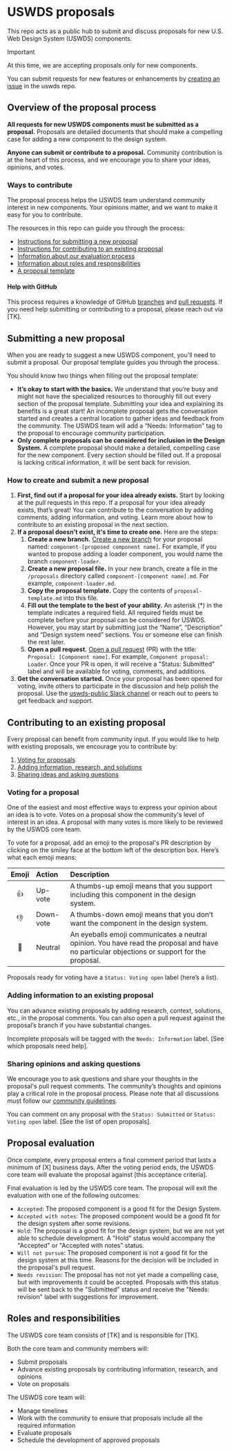 # USWDS proposals

This repo acts as a public hub to submit and discuss proposals for new U.S. Web Design System (USWDS) components.

> [!Important]
> At this time, we are accepting proposals only for new components.
>
> You can submit requests for new features or enhancements by [creating an issue](https://github.com/uswds/uswds/issues/new/choose) in the uswds repo.

## Overview of the proposal process

**All requests for new USWDS components must be submitted as a proposal.** Proposals are detailed documents that should make a compelling case for adding a new component to the design system.

**Anyone can submit or contribute to a proposal.** Community contribution is at the heart of this process, and we encourage you to share your ideas, opinions, and votes.

### Ways to contribute

The proposal process helps the USWDS team understand community interest in new components. Your opinions matter, and we want to make it easy for you to contribute.

The resources in this repo can guide you through the process:

- [Instructions for submitting a new proposal](#submitting-a-new-proposal)
- [Instructions for contributing to an existing proposal](#contributing-to-an-existing-proposal)
- [Information about our evaluation process](#proposal-evaluation)
- [Information about roles and responsibilities](#roles-and-responsibilities)
- [A proposal template](https://github.com/amyleadem/uswds-proposals/blob/main/proposals/_proposal-template.md)

#### Help with GitHub

This process requires a knowledge of GitHub [branches](https://docs.github.com/en/pull-requests/collaborating-with-pull-requests/proposing-changes-to-your-work-with-pull-requests/about-branches) and [pull requests](https://docs.github.com/en/pull-requests/collaborating-with-pull-requests/proposing-changes-to-your-work-with-pull-requests/about-pull-requests). If you need help submitting or contributing to a proposal, please reach out via [TK].

## Submitting a new proposal

When you are ready to suggest a new USWDS component, you'll need to submit a proposal. Our proposal template guides you through the process.

You should know two things when filling out the proposal template:

- **It’s okay to start with the basics.** We understand that you’re busy and might not have the specialized resources to thoroughly fill out every section of the proposal template. Submitting your idea and explaining its benefits is a great start! An incomplete proposal gets the conversation started and creates a central location to gather ideas and feedback from the community. The USWDS team will add a “Needs: Information” tag to the proposal to encourage community participation.
- **Only complete proposals can be considered for inclusion in the Design System.** A complete proposal should make a detailed, compelling case for the new component. Every section should be filled out. If a proposal is lacking critical information, it will be sent back for revision.

### How to create and submit a new proposal

1. **First, find out if a proposal for your idea already exists.** Start by looking at the pull requests in this repo. If a proposal for your idea already exists, that’s great! You can contribute to the conversation by adding comments, adding information, and voting. Learn more about how to contribute to an existing proposal in the next section.
1. **If a proposal doesn't exist, it's time to create one.** Here are the steps:
    1. **Create a new branch.** [Create a new branch](https://docs.github.com/en/pull-requests/collaborating-with-pull-requests/proposing-changes-to-your-work-with-pull-requests/creating-and-deleting-branches-within-your-repository) for your proposal named: `component-[proposed component name]`. For example, if you wanted to propose adding a loader component, you would name the branch `component-loader`.
    1. **Create a new proposal file.** In your new branch, create a file in the `/proposals` directory called `component-[component name].md`. For example, `component-loader.md`.
    1. **Copy the proposal template.** Copy the contents of `proposal-template.md` into this file.
    1. **Fill out the template to the best of your ability.**  An asterisk (*) in the template indicates a required field. All required fields must be complete before your proposal can be considered for USWDS. However, you may start by submitting just the “Name”, “Description” and “Design system need” sections. You or someone else can finish the rest later.
    1. **Open a pull request.** [Open a pull request](https://docs.github.com/en/pull-requests/collaborating-with-pull-requests/proposing-changes-to-your-work-with-pull-requests/creating-a-pull-request) (PR) with the title: `Proposal: [Component name]`. For example, `Component proposal: Loader`. Once your PR is open, it will receive a "Status: Submitted" label and will be available for voting, comments, and additions.
1. **Get the conversation started.** Once your proposal has been opened for voting, invite others to participate in the discussion and help polish the proposal. Use the [uswds-public Slack channel](https://gsa-tts.slack.com/archives/C3F14AHSQ) or reach out to peers to get feedback and support.

## Contributing to an existing proposal

Every proposal can benefit from community input. If you would like to help with existing proposals, we encourage you to contribute by:

1. [Voting for proposals](#voting-for-a-proposal)
2. [Adding information, research, and solutions](#adding-information-to-an-existing-proposal)
3. [Sharing ideas and asking questions](#sharing-opinions-and-asking-questions)

### Voting for a proposal

One of the easiest and most effective ways to express your opinion about an idea is to vote. Votes on a proposal show the community's level of interest in an idea. A proposal with many votes is more likely to be reviewed by the USWDS core team.

To vote for a proposal, add an emoji to the proposal's PR description by clicking on the smiley face at the bottom left of the description box. Here’s what each emoji means:

| Emoji            | Action | Description |
| :----------------------------: | :-------------- | :--------- |
| 👍 | Up-vote | A thumbs-up emoji means that you support including this component in the design system. |
| 👎 | Down-vote | A thumbs-down emoji means that you don’t want the component in the design system. |
| 👀 | Neutral | An eyeballs emoji communicates a neutral opinion. You have read the proposal and have no particular objections or support for the proposal. |

Proposals ready for voting have a `Status: Voting open` label (here’s a list).

### Adding information to an existing proposal

You can advance existing proposals by adding research, context, solutions, etc., in the proposal comments. You can also open a pull request against the proposal’s branch if you have substantial changes.

Incomplete proposals will be tagged with the  `Needs: Information` label. [See which proposals need help].

### Sharing opinions and asking questions

We encourage you to ask questions and share your thoughts in the proposal's pull request comments. The community’s thoughts and opinions play a critical role  in the proposal process. Please note that all discussions must follow our [community guidelines](https://designsystem.digital.gov/about/community/#community-conduct).

You can comment on any proposal with the `Status: Submitted` or `Status: Voting open` label. [See the list of open proposals].

## Proposal evaluation

Once complete, every proposal enters a final comment period that lasts a minimum of [X] business days. After the voting period ends, the USWDS core team will evaluate the proposal against [this acceptance criteria].

Final evaluation is led by the USWDS core team. The proposal will exit the evaluation with one of the following outcomes:

- `Accepted`: The proposed component is a good fit for the Design System.
- `Accepted with notes`: The proposed component would be a good fit for the design system after some revisions.
- `Hold`: The proposal is a good fit for the design system, but we are not yet able to schedule development. A "Hold" status would accompany the "Accepted" or "Accepted with notes" status.
- `Will not pursue`: The proposed component is not a good fit for the design system at this time. Reasons for the decision  will be included in the proposal's pull request.
- `Needs revision`: The proposal has not not yet made a compelling case, but with improvements it could be accepted. Proposals with this status will be sent back to the "Submitted" status and receive the "Needs: revision" label with suggestions for improvement.

## Roles and responsibilities

The USWDS core team consists of [TK] and is responsible for [TK].

Both the core team and community members will:

- Submit proposals
- Advance existing proposals by contributing information, research, and opinions
- Vote on proposals

The USWDS core team will:

- Manage timelines
- Work with the community to ensure that proposals include all the required information
- Evaluate proposals
- Schedule the development of approved proposals
